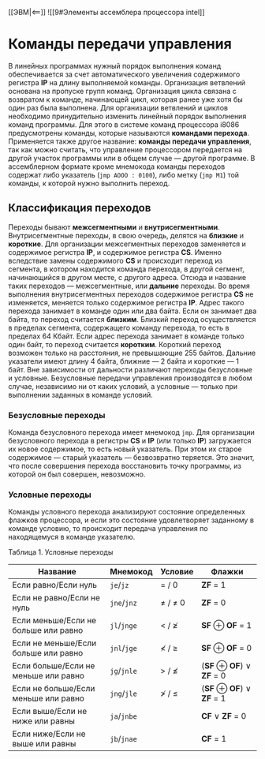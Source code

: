 [[ЭВМ|<==]]
![[9#Элементы ассемблера процессора intel]]
# Команды передачи управления
В линейных программах нужный порядок выполнения команд обеспечивается за счет автоматического увеличения содержимого регистра **IP** на длину выполняемой команды. Организация ветвлений основана на пропуске групп команд. Организация цикла связана с возвратом к команде, начинающей цикл, которая ранее уже хотя бы один раз была выполнена. Для организации ветвлений и циклов необходимо принудительно изменить линейный порядок выполнения команд программы. Для этого в системе команд процессора i8086 предусмотрены команды, которые называются **командами перехода**. Применяется также другое название: **команды передачи управления**, так как можно считать, что управление процессором передается на другой участок программы или в общем случае — другой программе.
В ассемблерном формате кроме мнемокода команды переходов содержат либо указатель (`jmp АООО : 0100`), либо метку (`jmp М1`) той команды, к которой нужно выполнить переход.
## Классификация переходов
Переходы бывают **межсегментными** и **внутрисегментными**. Внутрисегментные переходы, в свою очередь, делятся на **близкие** и **короткие**. Для организации межсегментных переходов заменяется и содержимое регистра **IP**, и содержимое регистра **CS**. Именно вследствие замены содержимого **CS** и происходит переход из сегмента, в котором находится команда перехода, в другой сегмент, начинающийся в другом месте, с другого адреса. Отсюда и название таких переходов — межсегментные, или **дальние** переходы.
Во время выполнения внутрисегментных переходов содержимое регистра **CS** не изменяется, меняется только содержимое регистра **IP**. Адрес такого перехода занимает в команде один или два байта. Если он занимает два байта, то переход считается **близким**. Близкий переход осуществляется в пределах сегмента, содержащего команду перехода, то есть в пределах 64 Кбайт. Если адрес перехода занимает в команде только один байт, то переход считается **коротким**. Короткий переход возможен только на расстояния, не превышающие 255 байтов. Дальние указатели имеют длину 4 байта, ближние — 2 байта и короткие — 1 байт. 
Вне зависимости от дальности различают переходы безусловные и условные. Безусловные передачи управления производятся в любом случае, независимо ни от каких условий, а условные — только при выполнении заданных в команде условий.
### Безусловные переходы
Команда безусловного перехода имеет мнемокод `jmp`. Для организации безусловного перехода в регистры **CS** и **IP** (или только **IP**) загружается их новое содержимое, то есть новый указатель. При этом их старое содержимое — старый указатель — безвозвратно теряется. Это значит, что после совершения перехода восстановить точку программы, из которой он был совершен, невозможно.
### Условные переходы
Команды условного перехода анализируют состояние определенных флажков процессора, и если это состояние удовлетворяет заданному в команде условию, то происходит передача управления по находящемуся в команде указателю.

Таблица 1. Условные переходы

| Название                             | Мнемокод    | Условие             | Флажки                                      |
| ------------------------------------ | ----------- | ------------------- | ------------------------------------------- |
| Если равно/Если нуль                 | `je`/`jz`   | $=$ / $0$           | **ZF** = 1                                  |
| Если не равно/Если не нуль           | `jne`/`jnz` | $\neq$ / $\neq$ $0$ | **ZF** = 0                                  | 
| Если меньше/Если не больше или равно | `jl`/`jnge` | $<$ / $\not\geq$    | **SF** $\oplus$ **OF** = 1                  |
| Если не меньше/Если больше или равно | `jnl`/`jge` | $\not<$ / $\geq$    | **SF** $\oplus$ **OF** = 0                  |
| Если больше/Если не меньше или равно | `jg`/`jnle` | $>$ / $\not\leq$    | (**SF** $\oplus$ **OF**) $\lor$ **ZF**  = 0 |
| Если не больше/Если меньше или равно | `jng`/`jle` | $\not>$ / $\leq$    | (**SF** $\oplus$ **OF**) $\lor$ **ZF**  = 1 |
| Если выше/Если не ниже или равны     | `ja`/`jnbe` |                     | **CF** $\lor$ **ZF** = 0                    |
| Если ниже/Если не выше или равны     | `jb`/`jnae` |                     | **CF** = 1                                  |
